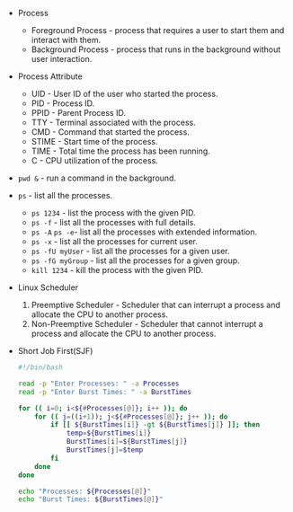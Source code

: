 * Process
    * Foreground Process - process that requires a user to start them and interact with them.
    * Background Process - process that runs in the background without user interaction. 

* Process Attribute
    * UID - User ID of the user who started the process.
    * PID - Process ID.
    * PPID - Parent Process ID.
    * TTY - Terminal associated with the process.
    * CMD - Command that started the process.
    * STIME - Start time of the process.    
    * TIME - Total time the process has been running.
    * C - CPU utilization of the process.

* `pwd &` - run a command in the background.
* `ps` - list all the processes.
    * `ps 1234` - list the process with the given PID.
    * `ps -f` - list all the processes with full details.
    * `ps -A` `ps -e`- list all the processes with extended information.
    * `ps -x` - list all the processes for current user.
    * `ps -fU myUser` - list all the processes for a given user.
    * `ps -fG myGroup` - list all the processes for a given group.
    * `kill 1234` - kill the process with the given PID.

* Linux Scheduler
    1. Preemptive Scheduler - Scheduler that can interrupt a process and allocate the CPU to another process.
    2. Non-Preemptive Scheduler - Scheduler that cannot interrupt a process and allocate the CPU to another process.

* Short Job First(SJF)
    ```bash
    #!/bin/bash
    
    read -p "Enter Processes: " -a Processes
    read -p "Enter Burst Times: " -a BurstTimes

    for (( i=0; i<${#Processes[@]}; i++ )); do
        for (( j=((i+1)); j<${#Processes[@]}; j++ )); do
            if [[ ${BurstTimes[i]} -gt ${BurstTimes[j]} ]]; then
                temp=${BurstTimes[i]}
                BurstTimes[i]=${BurstTimes[j]}
                BurstTimes[j]=$temp
            fi
        done
    done

    echo "Processes: ${Processes[@]}"
    echo "Burst Times: ${BurstTimes[@]}"
    ```    
